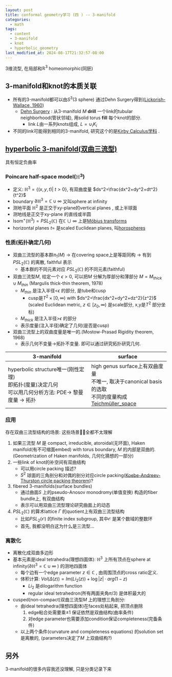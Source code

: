 ```yaml
---
layout: post
title: conformal geometry学习 (四 ) -- 3-manifold
categories:
  - math
tags:
  - content
  - 3-manifold
  - knot
  - hyperbolic_geometry
last_modified_at: 2024-08-17T21:32:57-08:00
---
```


3维流型, 在局部和$\mathbb R^3$ homeomorphic(同胚) 

## 3-manifold和knot的本质关联


- 所有的3-manifold都可以由$S^3$(3 sphere) 通过Dehn Surgery得到([Lickorish-Wallace, 1960](https://en.wikipedia.org/wiki/Lickorish–Wallace_theorem))
	- [Dehn Surgery](https://en.wikipedia.org/wiki/Dehn_surgery) : 从3-manifold $M$ **drill** 一个link的tubular neighborhood(管状邻域), 用solid torus **fill** 每个knot的部分.  
		- link $L$由一系列knots组成, $L=\cup_i K_i$ 
- 不同的link可能得到相同的3-manifold, 研究这个的是[Kirby Calculus学科](https://en.wikipedia.org/wiki/Kirby_calculus) .


## [hyperbolic 3-manifold(双曲三流型)](https://en.wikipedia.org/wiki/Hyperbolic_3-manifold) 

具有恒定负曲率

### Poincare half-space model($\mathbb H^3$)

- 定义: $\mathbb H^3=\lbrace(x,y,t)\vert\ t>0\rbrace$, 有双曲度量 $ds^2=\frac{dx^2+dy^2+dt^2}{t^2}$ 
- boundary $\partial \mathbb H^3=\mathbb C\cup\infty$ 又叫sphere at infinity
- 测地平面 $\mathbb H^2$ 是正交于xy-plane的vertical planes , 或上半球面
- 测地线是正交于xy-plane 的直线或半圆
-  $\text{Isom}^+(\mathbb H^3)=PSL_2(\mathbb C)$ 在$\mathbb C\cup \infty$ 上是[Möbius transforms](https://en.wikipedia.org/wiki/Möbius_transformation) 
- horizontal planes $t=$ 是scaled Euclidean planes, 叫[horospheres](https://en.wikipedia.org/wiki/Horosphere) 

### 性质(拓扑确定几何)

- 双曲三流型的基本群$\pi_1(M)$ -> 在covering space上是等距同构 -> 有到 $PSL_2(\mathbb C)$ 的离散, faithful 表示
	- 基本群的不同元素对应 $PSL_2(\mathbb C)$ 的不同元素(faithful)
- 双曲三流型$M$, 给定一个 $\epsilon>0$, 可以把$M$ 分解为厚部分和薄部分 $M=M_{thick}\cup M_{thin}$ (Margulis thick-thin theorem, 1978)
	- $M_{thin}$ 是注入半径<$\epsilon$ 的部分, 是tube和cusp
		- cusp是$T^2\times [0,\infty)$ with  $ds^2=\frac{dx^2+dy^2+dz^2}{z^2}$ (scaled Euclidean metric, $z\in [z_0,\infty)$ 是scale部分, x,y是$T^2$ 部分坐标)
	- $M_{thick}$ 是注入半径>$\epsilon$ 的部分
	- 表示度量(注入半径)确定了几何(是否是cusp)
- 双曲三流型上的双曲度量是唯一的.(Mostow-Prasad Rigidity theorem, 1968)
	- 表示几何不变量->拓扑不变量. 即可以通过研究拓扑研究几何.

| 3-manifold                                                                 | surface                                                                                                                               |
| -------------------------------------------------------------------------- | ------------------------------------------------------------------------------------------------------------------------------------- |
| hyperbolic structure唯一(刚性定理)<br>即拓扑(度量)决定几何<br>可以用几何分析方法: PDE-> 黎曼度量 -> 拓扑 | high genus surface上有双曲度量<br>不唯一, 取决于canonical basis的选取<br>不同的度量构成[Teichmüller_space](https://en.wikipedia.org/wiki/Teichmüller_space) |

### 应用

 存在双曲三流型结构的场景: 这些场景😮‍💨全都不太理解
1. 如果三流型 $M$ 是 compact, irreducible, atoroidal(无环面), Haken manifold(有不可缩面embed) with torus boundary, $M$ 的内部是双曲的.(Geometrization of Haken manifolds, 几何化猜想的一部分)
2. 一些link of knot的补空间有双曲结构
	- 可以用circle packing 描述?
	- $S^2$ 球面的三角剖分和对偶的剖分对应circle packing([Koebe-Andreev-Thurston circle packing theorem](https://en.wikipedia.org/wiki/Circle_packing_theorem))?
1. fibered 3-manifolds(surface bundles)
	- 通过曲面$S$ 上的pseudo-Anosov monodromy(单值变换) 构造的fiber bundle上, 有双曲结构
	- 表示可以用双曲三流型理论研究曲面上的动态
1. $PSL_2(\mathbb C)$ 的算术lattice $\Gamma$ 的quotient上有双曲三流型结构
	- 比如$PSL_2(\mathcal O)$ 的finite index subgroup, 其中$\mathcal O$ 是某个数域的整数环
	- 首先, 我都没明白这为什么是三流型...

### 离散化

- 离散化成双曲多边形
- 基本元素是ideal tetrahedra(理想四面体):  $\mathbb H^3$ 上所有顶点在sphere at infinity($\partial \mathbb H^3=\mathbb C\cup\infty$ ) 的测地四面体
	- 每个边有一个edge parameter $z\in \mathbb C$ , 由周围顶点的cross ratio定义.
	- 体积计算: $Vol(\Delta(z))=Im(Li_2(z))+\log\vert z\vert \cdot arg(1-z)$  
		- $Li_2$ 是dilogarithm function
		- regular ideal tetrahedron(所有两面夹角$\pi/3$) 是体积最大的
- cusped(non-compact)双曲三流型$M$ 上的理想三角剖分: 
	- 由ideal tetrahedra(理想四面体)在faces处粘起来, 把顶点删除
		1.  edge粘合处需要乘$\pm 1$ 保证依然是双曲结构(曲率条件)
		2. 对edge parameter也需要添加condition保证completeness(完备条件)
	- 以上两个条件(curvature and completeness equations) 的solution set是离散的, (parameters决定了$M$ 上双曲结构?)


## 另外

3-manifold的很多内容我还没理解, 只是分类记录下来